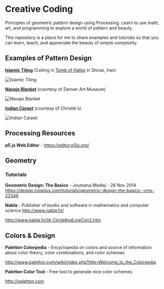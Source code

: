 # Creative Coding
Principles of geometric pattern design using Processing. Learn to use math, art, and programming to explore a world of pattern and beauty.

This repository is a place for me to share examples and tutorials so that you can learn, teach, and appreciate the beauty of simple complexity.

## Examples of Pattern Design
**[Islamic Tiling](https://commons.wikimedia.org/wiki/File:Navajo_-_blanket_-_Google_Art_Project.jpg)** (Ceiling in [Tomb of Hafez](https://en.wikipedia.org/wiki/Tomb_of_Hafez) in Shiraz, Iran)

![Islamic Tiling](https://upload.wikimedia.org/wikipedia/commons/thumb/6/60/Roof_hafez_tomb.jpg/640px-Roof_hafez_tomb.jpg)


**[Navajo Blanket](https://commons.wikimedia.org/wiki/File:Navajo_-_blanket_-_Google_Art_Project.jpg)** (courtesy of Denver Art Museum)

![Navajo Blanket](https://upload.wikimedia.org/wikipedia/commons/thumb/3/33/Navajo_-_blanket_-_Google_Art_Project.jpg/359px-Navajo_-_blanket_-_Google_Art_Project.jpg)

**[Indian Carpet](https://upload.wikimedia.org/wikipedia/commons/c/c0/Millefleur_%27Star-Lattice%27_carpet%2C_17th-early_18th_century_Mughal_India%2C_Christie%27s.jpg)** (courtesy of Christie's)

![Indian Carpet](https://upload.wikimedia.org/wikipedia/commons/c/c0/Millefleur_%27Star-Lattice%27_carpet%2C_17th-early_18th_century_Mughal_India%2C_Christie%27s.jpg)



## Processing Resources
**p5.js Web Editor** - https://editor.p5js.org/

## Geometry

### Tutorials
**Geometric Design: The Basics** - Joumana Medlej - 28 Nov 2014
https://design.tutsplus.com/tutorials/geometric-design-the-basics--cms-22346

**Nabla** - Publisher of books and software in mathematics and computer science
http://www.nabla.hr/

http://www.nabla.hr/IA-CircleAndLineCon2.htm

## Colors & Design
**Paletton Colorpedia** - Encyclopedia on colors and source of information about color theory, color combinations, and color schemes

http://www.paletton.com/wiki/index.php?title=Welcome_to_the_Colorpedia

**Paletton Color Tool** - Free tool to generate nice color schemes

http://paletton.com
